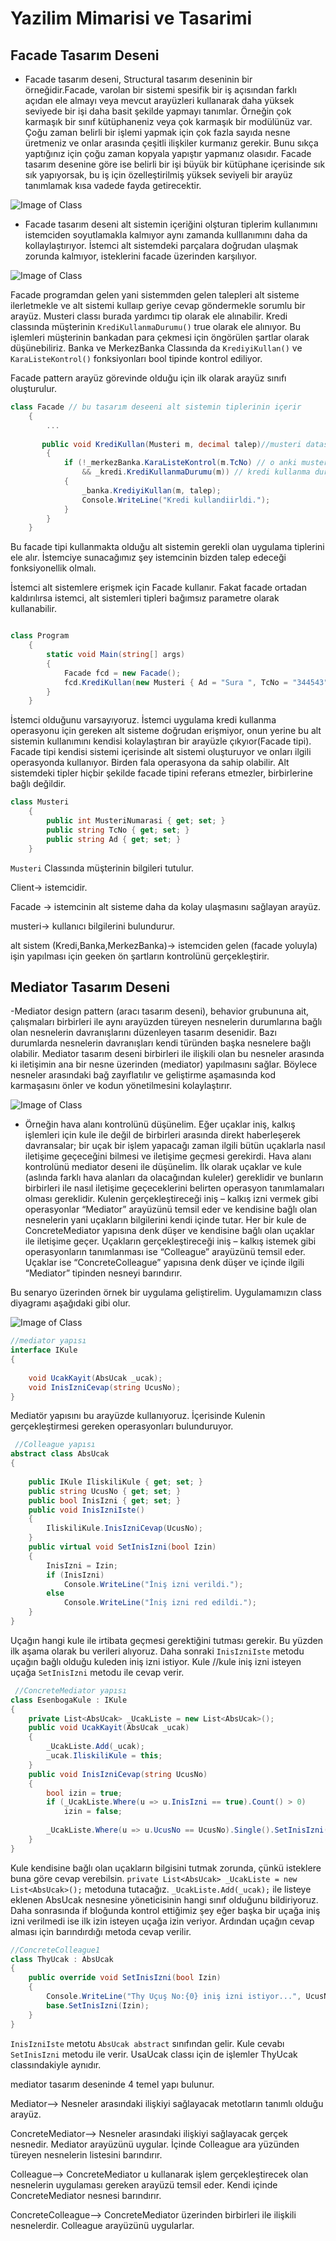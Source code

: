 # Yazilim Mimarisi ve Tasarimi

## Facade Tasarım Deseni

- Facade tasarım deseni, Structural tasarım deseninin bir örneğidir.Facade, varolan bir sistemi spesifik bir iş açısından farklı açıdan ele almayı veya mevcut arayüzleri kullanarak daha yüksek seviyede bir işi daha basit şekilde yapmayı tanımlar. Örneğin çok karmaşık bir sınıf kütüphaneniz veya çok karmaşık bir modülünüz var. Çoğu zaman belirli bir işlemi yapmak için çok fazla sayıda nesne üretmeniz ve onlar arasında çeşitli ilişkiler kurmanız gerekir. Bunu sıkça yaptığınız için çoğu zaman kopyala yapıştır yapmanız olasıdır. Facade tasarım desenine göre ise belirli bir işi büyük bir kütüphane içerisinde sık sık yapıyorsak, bu iş için özelleştirilmiş yüksek seviyeli bir arayüz tanımlamak kısa vadede fayda getirecektir.


![Image of Class](https://github.com/surasargut/YazilimMimarisiveTasarimi/blob/master/YazilimMimarisiveTasarimi/facade_uml.png)


- Facade tasarım deseni alt sistemin içeriğini olşturan tiplerim kullanımını istemciden soyutlamakla kalmıyor aynı zamanda kulllanımını daha da kollaylaştırıyor.  İstemci alt sistemdeki parçalara doğrudan ulaşmak zorunda kalmıyor, isteklerini facade üzerinden karşılıyor.

![Image of Class](https://github.com/surasargut/YazilimMimarisiveTasarimi/blob/master/YazilimMimarisiveTasarimi/facadeUml.png)

Facade programdan gelen yani sistemmden gelen talepleri alt sisteme ilerletmekle ve alt sistemi kullaıp geriye cevap göndermekle sorumlu bir arayüz. Musteri classı burada yardımcı tip olarak ele alınabilir. Kredi classında müşterinin ```KrediKullanmaDurumu()```  true olarak ele alınıyor. Bu işlemleri müşterinin bankadan para çekmesi için öngörülen şartlar olarak düşünebiliriz. Banka ve MerkezBanka Classında da ```KrediyiKullan()``` ve ```KaraListeKontrol()``` fonksiyonları bool tipinde kontrol ediliyor. 


Facade pattern arayüz görevinde olduğu için ilk olarak arayüz sınıfı oluşturulur.


```C#
class Facade // bu tasarım deseeni alt sistemin tiplerinin içerir 
    {
        ...
    
       public void KrediKullan(Musteri m, decimal talep)//musteri datasını parametre olarak vereceğiz, talep dilen miktar verilecek
        {
            if (!_merkezBanka.KaraListeKontrol(m.TcNo) // o anki musterinin tc sini gönder -> geçtiyse
                && _kredi.KrediKullanmaDurumu(m)) // kredi kullanma durumu pozitifse     
            {
                _banka.KrediyiKullan(m, talep);
                Console.WriteLine("Kredi kullandiirldi.");
            }
        }
    }
```
Bu facade tipi kullanmakta olduğu alt sistemin gerekli olan uygulama tiplerini ele alır. İstemciye sunacağımız şey istemcinin bizden talep edeceği fonksiyonellik olmalı.

İstemci alt sistemlere erişmek için Facade kullanır. Fakat facade ortadan kaldırılırsa istemci, alt sistemleri tipleri bağımsız parametre olarak kullanabilir.


```C#

class Program
    {
        static void Main(string[] args)
        {
            Facade fcd = new Facade();
            fcd.KrediKullan(new Musteri { Ad = "Sura ", TcNo = "344543", MusteriNumarasi = 1001 }, 1000);
        }
    }


```

İstemci olduğunu varsayıyoruz. İstemci uygulama kredi kullanma operasyonu için gereken alt sisteme doğrudan erişmiyor, onun yerine bu alt sistemin kullanımını kendisi kolaylaştıran bir arayüzle çıkyıor(Facade tipi). Facade tipi kendisi sistemi içerisinde alt sistemi oluşturuyor ve onları ilgili operasyonda kullanıyor. Birden fala operasyona da sahip olabilir. Alt sistemdeki tipler hiçbir şekilde facade tipini referans etmezler, birbirlerine bağlı değildir. 



```C#
class Musteri
    {
        public int MusteriNumarasi { get; set; }
        public string TcNo { get; set; }
        public string Ad { get; set; }
    }

```

```Musteri``` Classında müşterinin bilgileri tutulur.



Client-> istemcidir. 

Facade -> istemcinin alt sisteme daha da kolay ulaşmasını sağlayan arayüz.

musteri-> kullanıcı bilgilerini bulundurur.

alt sistem (Kredi,Banka,MerkezBanka)-> istemciden gelen (facade yoluyla) işin yapılması için geeken ön şartların kontrolünü gerçekleştirir.




## Mediator Tasarım Deseni

-Mediator design pattern (aracı tasarım deseni), behavior grubununa ait, çalışmaları birbirleri ile aynı arayüzden türeyen nesnelerin durumlarına bağlı olan nesnelerin davranışlarını düzenleyen tasarım desenidir. Bazı durumlarda nesnelerin davranışları kendi türünden başka nesnelere bağlı olabilir. Mediator tasarım deseni birbirleri ile ilişkili olan bu nesneler arasında ki iletişimin ana bir nesne üzerinden (mediator) yapılmasını sağlar. Böylece nesneler arasındaki bağ zayıflatılır ve geliştirme aşamasında kod karmaşasını önler ve kodun yönetilmesini kolaylaştırır. 


![Image of Class](https://github.com/surasargut/YazilimMimarisiveTasarimi/blob/master/YazilimMimarisiveTasarimi/mediator_uml.png)


- Örneğin hava alanı kontrolünü düşünelim. Eğer uçaklar iniş, kalkış işlemleri için kule ile değil de birbirleri arasında direkt haberleşerek davransalar; bir uçak bir işlem yapacağı zaman ilgili bütün uçaklarla nasıl iletişime geçeceğini bilmesi ve iletişime geçmesi gerekirdi. Hava alanı kontrolünü mediator deseni ile düşünelim. İlk olarak uçaklar ve kule (aslında farklı hava alanları da olacağından kuleler) gereklidir ve bunların birbirleri ile nasıl iletişime geçeceklerini belirten operasyon tanımlamaları olması gereklidir. Kulenin gerçekleştireceği iniş – kalkış izni vermek gibi operasyonlar “Mediator” arayüzünü temsil eder ve kendisine bağlı olan nesnelerin yani uçakların bilgilerini kendi içinde tutar. Her bir kule de ConcreteMediator yapısına denk düşer ve kendisine bağlı olan uçaklar ile iletişime geçer. Uçakların gerçekleştireceği iniş – kalkış istemek gibi operasyonların tanımlanması ise “Colleague” arayüzünü temsil eder. Uçaklar ise “ConcreteColleague” yapısına denk düşer ve içinde ilgili “Mediator” tipinden nesneyi barındırır.


Bu senaryo üzerinden örnek bir uygulama geliştirelim. Uygulamamızın class diyagramı aşağıdaki gibi olur.


![Image of Class](https://github.com/surasargut/YazilimMimarisiveTasarimi/blob/master/YazilimMimarisiveTasarimi/mediatorUml.png)


```C#
//mediator yapısı
interface IKule
{
    
    void UcakKayit(AbsUcak _ucak);
    void InisIzniCevap(string UcusNo);
}
```
Mediatör yapısını bu arayüzde kullanıyoruz. İçerisinde Kulenin gerçekleştirmesi gereken operasyonları bulunduruyor.


```C#
 //Colleague yapısı
abstract class AbsUcak
{
    
    public IKule IliskiliKule { get; set; }
    public string UcusNo { get; set; }
    public bool InisIzni { get; set; }
    public void InisIzniIste()
    {
        IliskiliKule.InisIzniCevap(UcusNo);
    }
    public virtual void SetInisIzni(bool Izin)
    {
        InisIzni = Izin;
        if (InisIzni)
            Console.WriteLine("İniş izni verildi.");
        else
            Console.WriteLine("İniş izni red edildi.");
    }
}
```
Uçağın hangi kule ile irtibata geçmesi gerektiğini tutması gerekir. Bu yüzden ilk aşama olarak bu verileri alıyoruz. Daha sonraki ```InisIzniIste``` metodu uçağın bağlı olduğu kuleden iniş izni istiyor. Kule //kule iniş izni isteyen uçağa ```SetInisIzni``` metodu ile cevap verir.


```C#
 //ConcreteMediator yapısı
class EsenbogaKule : IKule
{
    private List<AbsUcak> _UcakListe = new List<AbsUcak>();
    public void UcakKayit(AbsUcak _ucak)
    {
        _UcakListe.Add(_ucak);
        _ucak.IliskiliKule = this;
    }
    public void InisIzniCevap(string UcusNo)
    {
        bool izin = true;
        if (_UcakListe.Where(u => u.InisIzni == true).Count() > 0)
            izin = false;
            
        _UcakListe.Where(u => u.UcusNo == UcusNo).Single().SetInisIzni(izin);
    }
}
```
Kule kendisine bağlı olan uçakların bilgisini tutmak zorunda, çünkü isteklere buna göre cevap verebilsin. ```private List<AbsUcak> _UcakListe = new List<AbsUcak>();``` metoduna tutacağız. ```_UcakListe.Add(_ucak);``` ile listeye eklenen AbsUcak nesnesine yöneticisinin hangi sınıf olduğunu bildiriyoruz. Daha sonrasında if bloğunda kontrol ettiğimiz şey eğer başka bir uçağa iniş izni verilmedi ise ilk izin isteyen uçağa izin veriyor. Ardından uçağın cevap alması için barındırdığı metoda cevap verilir.


```C#
//ConcreteColleague1
class ThyUcak : AbsUcak
{
    public override void SetInisIzni(bool Izin)
    {
        Console.WriteLine("Thy Uçuş No:{0} iniş izni istiyor...", UcusNo );
        base.SetInisIzni(Izin);
    }
}
```
```InisIzniIste``` metotu ```AbsUcak abstract``` sınıfından gelir. Kule cevabı ```SetInisIzni``` metodu ile verir. UsaUcak classı için de işlemler ThyUcak classındakiyle aynıdır.




mediator tasarım deseninde 4 temel yapı bulunur.

Mediator--> Nesneler arasındaki ilişkiyi sağlayacak metotların tanımlı olduğu arayüz.

ConcreteMediator--> Nesneler arasındaki ilişkiyi sağlayacak gerçek nesnedir. Mediator arayüzünü uygular. İçinde Colleague ara yüzünden türeyen nesnelerin listesini barındırır.

Colleague--> ConcreteMediator u kullanarak işlem gerçekleştirecek olan nesnelerin uygulaması gereken arayüzü temsil eder. Kendi içinde ConcreteMediator nesnesi barındırır.

ConcreteColleague--> ConcreteMediator üzerinden birbirleri ile ilişkili nesnelerdir. Colleague arayüzünü uygularlar.




